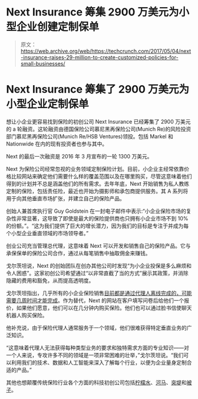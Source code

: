 # Next Insurance 筹集 2900 万美元为小型企业创建定制保单 

> 原文：<https://web.archive.org/web/https://techcrunch.com/2017/05/04/next-insurance-raises-29-million-to-create-customized-policies-for-small-businesses/>

# Next Insurance 筹集了 2900 万美元为小型企业定制保单

想让小企业更容易找到保险的初创公司 Next Insurance 已经筹集了 2900 万美元的 a 轮融资。这轮融资由德国保险公司慕尼黑再保险公司(Munich Re)的风险投资部门慕尼黑再保险公司(Munich Re/HSB Ventures)领投。包括 Markel 和 Nationwide 在内的现有投资者也参与其中。

Next 的最后一次融资是 2016 年 3 月宣布的一轮 1300 万美元。

Next 为保险公司经常忽视的业务领域定制保险计划。目前，小企业主经常依靠价格比较网站来确定他们需要什么样的覆盖范围以及在哪里购买，尽管这意味着他们得到的计划并不总是涵盖他们的所有需求。去年年底，Next 开始销售为私人教练定制的保险，包括责任险，最近也开始为摄影师和承包商提供服务。其 A 系列将用于向其他垂直市场扩张，并建立自己的保险产品。

创始人兼首席执行官 Guy Goldstein 在一封电子邮件中表示:“小企业保险市场的复杂性非常显著，这导致了即使是最大的保险提供商也只拥有小企业市场不到 10%的份额。”。“这为我们提供了巨大的增长潜力，因为我们的目标是专注于并成为每个小型企业垂直领域的市场领导者。”

创业公司充当管理总代理，这意味着 Next 可以开发和销售自己的保险产品。它与承保保单的保险公司合作，通过从每笔销售中抽取佣金来赚钱。

戈尔茨坦说，Next 的创始团队在创办其他公司时发现“为小企业投保是多么麻烦和令人困惑”。这家初创公司希望通过“以非常直截了当的方式”展示其政策，并消除隐藏的费用和豁免，从而提高透明度。

戈尔茨坦指出，几乎所有的小企业保险销售[目前都是通过代理人离线完成的，可能需要几周时间才能完成](https://web.archive.org/web/20230129060553/http://www.independentagent.com/Resources/Research/SiteAssets/MarketShareReport/default/2015%20IIABA%20Marketshare%20Report-%20Final.pdf)。作为替代，Next 的网站在客户填写问卷后给他们一个报价，如果他们愿意，他们可以在几分钟内购买保险。他们也可以通过脸书信使聊天机器人购买保险。

他补充说，由于保险代理人通常服务于一个领域，他们很难获得特定垂直业务的广泛知识。

“这意味着代理人无法获得每种类型业务的要求和独特需求方面的专业知识——对一个人来说，专攻许多不同的领域是一项非常困难的壮举，”戈尔茨坦说。“我们可以利用我们的技术、数据和人工智能来深入了解每个行业，以便为企业量身定制合适的产品。”

其他也想颠覆传统保险行业各个方面的科技初创公司包括[柠檬水](https://web.archive.org/web/20230129060553/https://techcrunch.com/2016/09/21/less-exciting-than-beyonces-album-but-potentially-more-rewarding-lemonade-launches-a-new-way-to-do-insurance/)、[河马](https://web.archive.org/web/20230129060553/https://techcrunch.com/2017/04/26/startup-hippo-insurance-launches-in-california-with-a-tech-enabled-home-insurance/)、[突堤](https://web.archive.org/web/20230129060553/https://www.jetty.com/)和[被子](https://web.archive.org/web/20230129060553/https://www.getquilt.com/)。